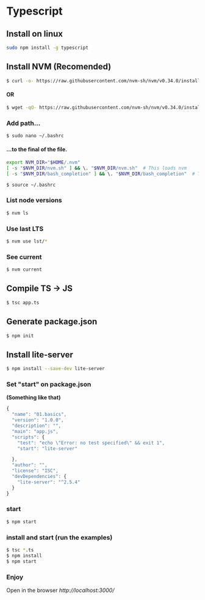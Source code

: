 # Typescript

## Install on linux
```sh
sudo npm install -g typescript
```
## Install NVM (Recomended)

```sh
$ curl -o- https://raw.githubusercontent.com/nvm-sh/nvm/v0.34.0/install.sh | bash
```
#### OR
```sh
$ wget -qO- https://raw.githubusercontent.com/nvm-sh/nvm/v0.34.0/install.sh | bash
```
### Add path...
```sh
$ sudo nano ~/.bashrc
```
#### ...to the final of the file.
```sh
export NVM_DIR="$HOME/.nvm"
[ -s "$NVM_DIR/nvm.sh" ] && \. "$NVM_DIR/nvm.sh"  # This loads nvm
[ -s "$NVM_DIR/bash_completion" ] && \. "$NVM_DIR/bash_completion"  # This loads nvm bash_completion
```
```sh
$ source ~/.bashrc
```
### List node versions
```sh
$ nvm ls
```
### Use last LTS
```sh
$ nvm use lst/*
```
### See current
```sh
$ nvm current
```

## Compile TS -> JS
```sh
$ tsc app.ts
```

## Generate package.json
```sh
$ npm init
```

## Install lite-server
```sh
$ npm install --save-dev lite-server
```

### Set "start" on package.json
**(Something like that)**
```js
{
  "name": "01.basics",
  "version": "1.0.0",
  "description": "",
  "main": "app.js",
  "scripts": {
    "test": "echo \"Error: no test specified\" && exit 1",
    "start": "lite-server"

  },
  "author": "",
  "license": "ISC",
  "devDependencies": {
    "lite-server": "^2.5.4"
  }
}
```

### start
```sh
$ npm start
```

### install and start (run the examples)
```sh
$ tsc *.ts
$ npm install
$ npm start
```

### Enjoy
Open in the browser *http://localhost:3000/*
